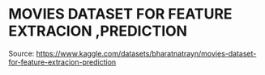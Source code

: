 # MOVIES DATASET FOR FEATURE EXTRACION ,PREDICTION

Source: https://www.kaggle.com/datasets/bharatnatrayn/movies-dataset-for-feature-extracion-prediction
